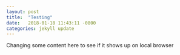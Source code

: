 ```yaml
---
layout: post
title:  "Testing"
date:   2018-01-18 11:43:11 -0800
categories: jekyll update
---
```


Changing some content here to see if it shows up on local browser

